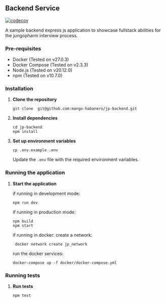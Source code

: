 ## Backend Service

[![codecov](https://codecov.io/gh/mango-habanero/jp-backend/graph/badge.svg?token=w3PT7bqHHg)](https://codecov.io/gh/mango-habanero/jp-backend)

A sample backend express js application to showcase fullstack abilities for the jungopharm interview process.

### Pre-requisites

- Docker (Tested on v27.0.3)
- Docker Compose (Tested on v2.3.3)
- Node.js (Tested on v20.12.0)
- npm (Tested on v10.7.0)

### Installation

1. **Clone the repository**
    ```shell
    git clone  git@github.com:mango-habanero/jp-backend.git
    ```

2. **Install dependencies**

    ```shell
    cd jp-backend
    npm install
    ```

3. **Set up environment variables**

    ```shell
    cp .env.example .env
    ```

    Update the `.env` file with the required environment variables.

### Running the application

1. **Start the application**

    if running in development mode:
    ```shell
    npm run dev
    ```
    if running in production mode:
    ```shell
    npm build
    npm start
    ```
   if running in docker:
   create a network:
   ```shell
    docker network create jp_network
   ```
   run the docker services:
    ```shell
    docker-compose up -f docker/docker-compose.yml
    ```
   
### Running tests

1. **Run tests**

    ```shell
    npm test
    ```